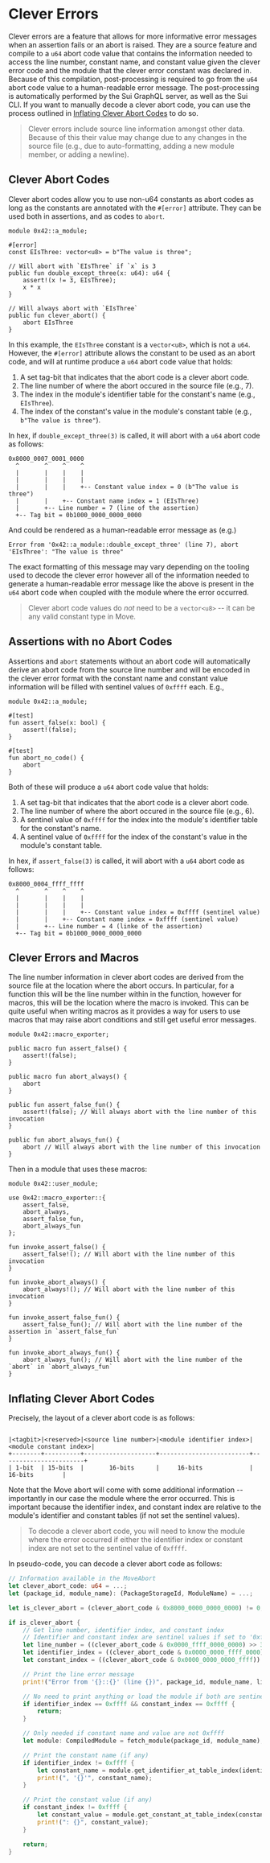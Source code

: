 # Clever Errors

Clever errors are a feature that allows for more informative error messages when an assertion fails
or an abort is raised. They are a source feature and compile to a `u64` abort code value that
contains the information needed to access the line number, constant name, and constant value given
the clever error code and the module that the clever error constant was declared in. Because of this
compilation, post-processing is required to go from the `u64` abort code value to a human-readable
error message. The post-processing is automatically performed by the Sui GraphQL server, as well as
the Sui CLI. If you want to manually decode a clever abort code, you can use the process outlined in
[Inflating Clever Abort Codes](#inflating-clever-abort-codes) to do so.

> Clever errors include source line information amongst other data. Because of this their value may
> change due to any changes in the source file (e.g., due to auto-formatting, adding a new module
> member, or adding a newline).

## Clever Abort Codes

Clever abort codes allow you to use non-u64 constants as abort codes as long as the constants are
annotated with the `#[error]` attribute. They can be used both in assertions, and as codes to
`abort`.

```move
module 0x42::a_module;

#[error]
const EIsThree: vector<u8> = b"The value is three";

// Will abort with `EIsThree` if `x` is 3
public fun double_except_three(x: u64): u64 {
    assert!(x != 3, EIsThree);
    x * x
}

// Will always abort with `EIsThree`
public fun clever_abort() {
    abort EIsThree
}
```

In this example, the `EIsThree` constant is a `vector<u8>`, which is not a `u64`. However, the
`#[error]` attribute allows the constant to be used as an abort code, and will at runtime produce a
`u64` abort code value that holds:

1. A set tag-bit that indicates that the abort code is a clever abort code.
2. The line number of where the abort occured in the source file (e.g., 7).
3. The index in the module's identifier table for the constant's name (e.g., `EIsThree`).
4. The index of the constant's value in the module's constant table (e.g., `b"The value is three"`).

In hex, if `double_except_three(3)` is called, it will abort with a `u64` abort code as follows:

```
0x8000_0007_0001_0000
  ^       ^    ^    ^
  |       |    |    |
  |       |    |    |
  |       |    |    +-- Constant value index = 0 (b"The value is three")
  |       |    +-- Constant name index = 1 (EIsThree)
  |       +-- Line number = 7 (line of the assertion)
  +-- Tag bit = 0b1000_0000_0000_0000
```

And could be rendered as a human-readable error message as (e.g.)

```
Error from '0x42::a_module::double_except_three' (line 7), abort 'EIsThree': "The value is three"
```

The exact formatting of this message may vary depending on the tooling used to decode the clever
error however all of the information needed to generate a human-readable error message like the
above is present in the `u64` abort code when coupled with the module where the error occurred.

> Clever abort code values do _not_ need to be a `vector<u8>` -- it can be any valid constant type
> in Move.

## Assertions with no Abort Codes

Assertions and `abort` statements without an abort code will automatically derive an abort code from
the source line number and will be encoded in the clever error format with the constant name and
constant value information will be filled with sentinel values of `0xffff` each. E.g.,

```move
module 0x42::a_module;

#[test]
fun assert_false(x: bool) {
    assert!(false);
}

#[test]
fun abort_no_code() {
    abort
}
```

Both of these will produce a `u64` abort code value that holds:

1. A set tag-bit that indicates that the abort code is a clever abort code.
2. The line number of where the abort occured in the source file (e.g., 6).
3. A sentinel value of `0xffff` for the index into the module's identifier table for the constant's
   name.
4. A sentinel value of `0xffff` for the index of the constant's value in the module's constant
   table.

In hex, if `assert_false(3)` is called, it will abort with a `u64` abort code as follows:

```
0x8000_0004_ffff_ffff
  ^       ^    ^    ^
  |       |    |    |
  |       |    |    |
  |       |    |    +-- Constant value index = 0xffff (sentinel value)
  |       |    +-- Constant name index = 0xffff (sentinel value)
  |       +-- Line number = 4 (linke of the assertion)
  +-- Tag bit = 0b1000_0000_0000_0000
```

## Clever Errors and Macros

The line number information in clever abort codes are derived from the source file at the location
where the abort occurs. In particular, for a function this will be the line number within in the
function, however for macros, this will be the location where the macro is invoked. This can be
quite useful when writing macros as it provides a way for users to use macros that may raise abort
conditions and still get useful error messages.

```move
module 0x42::macro_exporter;

public macro fun assert_false() {
    assert!(false);
}

public macro fun abort_always() {
    abort
}

public fun assert_false_fun() {
    assert!(false); // Will always abort with the line number of this invocation
}

public fun abort_always_fun() {
    abort // Will always abort with the line number of this invocation
}
```

Then in a module that uses these macros:

```move
module 0x42::user_module;

use 0x42::macro_exporter::{
    assert_false,
    abort_always,
    assert_false_fun,
    abort_always_fun
};

fun invoke_assert_false() {
    assert_false!(); // Will abort with the line number of this invocation
}

fun invoke_abort_always() {
    abort_always!(); // Will abort with the line number of this invocation
}

fun invoke_assert_false_fun() {
    assert_false_fun(); // Will abort with the line number of the assertion in `assert_false_fun`
}

fun invoke_abort_always_fun() {
    abort_always_fun(); // Will abort with the line number of the `abort` in `abort_always_fun`
}
```

## Inflating Clever Abort Codes

Precisely, the layout of a clever abort code is as follows:

```

|<tagbit>|<reserved>|<source line number>|<module identifier index>|<module constant index>|
+--------+----------+--------------------+-------------------------+-----------------------+
| 1-bit  | 15-bits  |       16-bits      |     16-bits             |        16-bits        |

```

Note that the Move abort will come with some additional information -- importantly in our case the
module where the error occurred. This is important because the identifier index, and constant index
are relative to the module's identifier and constant tables (if not set the sentinel values).

> To decode a clever abort code, you will need to know the module where the error occurred if either
> the identifier index or constant index are not set to the sentinel value of `0xffff`.

In pseudo-code, you can decode a clever abort code as follows:

```rust
// Information available in the MoveAbort
let clever_abort_code: u64 = ...;
let (package_id, module_name): (PackageStorageId, ModuleName) = ...;

let is_clever_abort = (clever_abort_code & 0x8000_0000_0000_0000) != 0;

if is_clever_abort {
    // Get line number, identifier index, and constant index
    // Identifier and constant index are sentinel values if set to '0xffff'
    let line_number = ((clever_abort_code & 0x0000_ffff_0000_0000) >> 32) as u16;
    let identifier_index = ((clever_abort_code & 0x0000_0000_ffff_0000) >> 16) as u16;
    let constant_index = ((clever_abort_code & 0x0000_0000_0000_ffff)) as u16;

    // Print the line error message
    print!("Error from '{}::{}' (line {})", package_id, module_name, line_number);

    // No need to print anything or load the module if both are sentinel values
    if identifier_index == 0xffff && constant_index == 0xffff {
        return;
    }

    // Only needed if constant name and value are not 0xffff
    let module: CompiledModule = fetch_module(package_id, module_name);

    // Print the constant name (if any)
    if identifier_index != 0xffff {
        let constant_name = module.get_identifier_at_table_index(identifier_index);
        print!(", '{}'", constant_name);
    }

    // Print the constant value (if any)
    if constant_index != 0xffff {
        let constant_value = module.get_constant_at_table_index(constant_index).deserialize_on_constant_type().to_string();
        print!(": {}", constant_value);
    }

    return;
}
```
